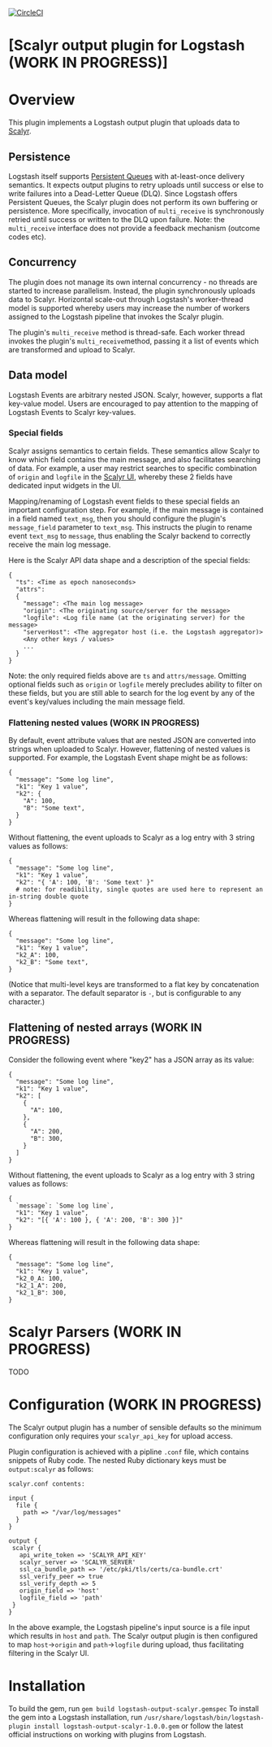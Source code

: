 
[![CircleCI](https://circleci.com/gh/scalyr/logstash-output-scalyr.svg?style=svg)](https://circleci.com/gh/scalyr/logstash-output-scalyr)

# [Scalyr output plugin for Logstash (WORK IN PROGRESS)]

# Overview

This plugin implements a Logstash output plugin that uploads data to [Scalyr](http://www.scalyr.com).

## Persistence

Logstash itself supports [Persistent Queues](https://www.elastic.co/guide/en/logstash/current/persistent-queues.html) with at-least-once delivery semantics.  It expects output plugins to retry uploads until success or else to write failures into a Dead-Letter Queue (DLQ). Since Logstash offers Persistent Queues, the Scalyr plugin does not perform its own buffering or persistence.  More specifically, invocation of `multi_receive` is synchronously retried until success or written to the DLQ upon failure.  Note: the `multi_receive` interface does not provide a feedback mechanism (outcome codes etc).

## Concurrency

The plugin does not manage its own internal concurrency - no threads are started to increase parallelism.  Instead, the plugin synchronously uploads data to Scalyr.  Horizontal scale-out through Logstash's worker-thread model is supported whereby users may increase the number of workers assigned to the Logstash pipeline that invokes the Scalyr plugin.

The plugin's `multi_receive` method is thread-safe.  Each worker thread invokes the plugin's `multi_receive`method, passing it a list of events which are transformed and upload to Scalyr.

## Data model

Logstash Events are arbitrary nested JSON.  Scalyr, however, supports a flat key-value model.  Users are encouraged to pay attention to the mapping of Logstash Events to Scalyr key-values.

### Special fields

Scalyr assigns semantics to certain fields. These semantics allow Scalyr to know which field contains the main message, and also facilitates searching of data. For example, a user may restrict searches to specific combination of `origin` and `logfile` in the [Scalyr UI](https://www.scalyr.com/help/log-overview), whereby these 2 fields have dedicated input widgets in the UI.

Mapping/renaming of Logstash event fields to these special fields an important configuration step. For example, if the main message is contained in a field named `text_msg`, then you should configure the plugin's `message_field`  parameter to `text_msg`. This instructs the plugin to rename event `text_msg` to `message`, thus enabling the Scalyr backend to correctly receive the main log message.

Here is the Scalyr API data shape and a description of the special fields:
```
{
  "ts": <Time as epoch nanoseconds>
  "attrs": 
  {
    "message": <The main log message>
    "origin": <The originating source/server for the message>
    "logfile": <Log file name (at the originating server) for the message>
    "serverHost": <The aggregator host (i.e. the Logstash aggregator)>
    <Any other keys / values>
    ...
  }
}
```

Note: the only required fields above are `ts` and `attrs/message`.  Omitting optional fields such as `origin` or `logfile` merely precludes ability to filter on these fields, but you are still able to search for the log event by any of the event's key/values including the  main message field.


### Flattening nested values (WORK IN PROGRESS)

By default, event attribute values that are nested JSON are converted into strings when uploaded to Scalyr.  However, flattening of nested values is supported. For example, the Logstash Event shape might be as follows:

```
{
  "message": "Some log line",
  "k1": "Key 1 value",
  "k2": {
    "A": 100,
    "B": "Some text",
  }
}
```

Without flattening, the event uploads to Scalyr as a log entry with 3 string values as follows:
```
{
  "message": "Some log line",
  "k1": "Key 1 value",
  "k2": "{ 'A': 100, 'B': 'Some text' }"  
  # note: for readibility, single quotes are used here to represent an in-string double quote
}
```

Whereas flattening will result in the following data shape:
```
{
  "message": "Some log line",
  "k1": "Key 1 value",
  "k2_A": 100,
  "k2_B": "Some text",
}
```

(Notice that multi-level keys are transformed to a flat key by concatenation with a separator.  The default separator is `-`, but is configurable to any character.)


## Flattening of nested arrays (WORK IN PROGRESS)

Consider the following event where "key2" has a JSON array as its value:

```
{
  "message": "Some log line",
  "k1": "Key 1 value",
  "k2": [
    {
      "A": 100,
    }, 
    {
      "A": 200,
      "B": 300,
    }
  ] 
}
```

Without flattening, the event uploads to Scalyr as a log entry with 3 string values as follows:
```
{
  `message`: `Some log line`,
  "k1": "Key 1 value",
  "k2": "[{ 'A': 100 }, { 'A': 200, 'B': 300 }]"
}
```

Whereas flattening will result in the following data shape:
```
{
  "message": "Some log line",
  "k1": "Key 1 value",
  "k2_0_A: 100,
  "k2_1_A": 200,
  "k2_1_B": 300,
}
```

# Scalyr Parsers (WORK IN PROGRESS)
TODO

# Configuration (WORK IN PROGRESS)

The Scalyr output plugin has a number of sensible defaults so the minimum configuration only requires your `scalyr_api_key` for upload access.

Plugin configuration is achieved with a pipline `.conf` file, which contains snippets of Ruby code.  The nested Ruby dictionary keys must be `output:scalyr` as follows: 

```
scalyr.conf contents:

input {   
  file {  
    path => "/var/log/messages"  
  }  
}

output {
 scalyr {
   api_write_token => 'SCALYR_API_KEY'
   scalyr_server => 'SCALYR_SERVER'
   ssl_ca_bundle_path => '/etc/pki/tls/certs/ca-bundle.crt'
   ssl_verify_peer => true
   ssl_verify_depth => 5   
   origin_field => 'host'
   logfile_field => 'path'
 }
}
```

In the above example,  the Logstash pipeline's input source is a file input which results in `host` and `path`.
The Scalyr output plugin is then configured to map `host`->`origin` and `path`->`logfile` during upload, thus facilitating filtering in the Scalyr UI.

# Installation

To build the gem, run `gem build logstash-output-scalyr.gemspec` 
To install the gem into a Logstash installation, run `/usr/share/logstash/bin/logstash-plugin install logstash-output-scalyr-1.0.0.gem` or follow the latest official instructions on working with plugins from Logstash.
